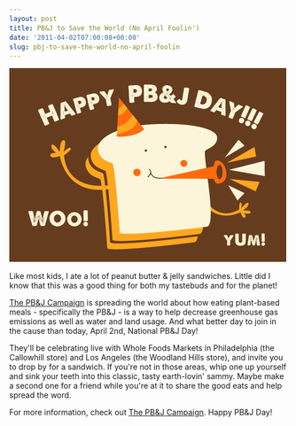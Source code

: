 ```yaml
---
layout: post
title: PB&J to Save the World (No April Foolin')
date: '2011-04-02T07:00:08+00:00'
slug: pbj-to-save-the-world-no-april-foolin
---
```

<a href="/images/uploads/2011/04/happy_pbandj_day.jpg"><img src="/images/uploads/2011/04/happy_pbandj_day.jpg" alt="" title="happy_pbandj_day" width="500" height="350" class="alignnone size-full wp-image-2064" /></a>

Like most kids, I ate a lot of peanut butter & jelly sandwiches. Little did I know that this was a good thing for both my tastebuds and for the planet!

<a href="http://www.pbjcampaign.org/">The PB&J Campaign</a> is spreading the world about how eating plant-based meals - specifically the PB&J - is a way to help decrease greenhouse gas emissions as well as water and land usage. And what better day to join in the cause than today, April 2nd, National PB&J Day!

They'll be celebrating live with Whole Foods Markets in Philadelphia (the Callowhill store) and Los Angeles (the Woodland Hills store), and invite you to drop by for a sandwich. If you're not in those areas, whip one up yourself and sink your teeth into this classic, tasty earth-lovin' sammy. Maybe make a second one for a friend while you're at it to share the good eats and help spread the word.

For more information, check out <a href="http://www.pbjcampaign.org/">The PB&J Campaign</a>. Happy PB&J Day!
